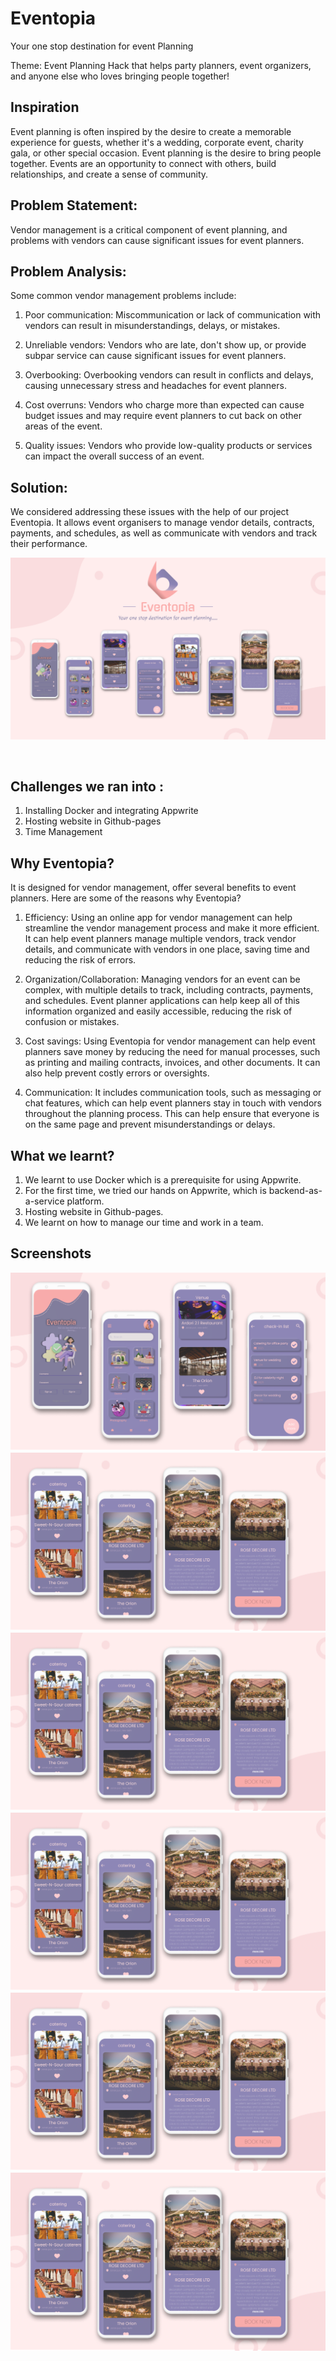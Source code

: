 # Eventopia
Your one stop destination for event Planning

Theme: Event Planning
Hack that helps party planners, event organizers, and anyone else who loves bringing people together!

## Inspiration

Event planning is often inspired by the desire to create a memorable experience for guests, whether it's a wedding, corporate event, charity gala, or other special occasion. Event planning is the desire to bring people together. Events are an opportunity to connect with others, build relationships, and create a sense of community.

## Problem Statement:
Vendor management is a critical component of event planning, and problems with vendors can cause significant issues for event planners.

## Problem Analysis:
Some common vendor management problems include:
1. Poor communication: Miscommunication or lack of communication with vendors can result in misunderstandings, delays, or mistakes.

2. Unreliable vendors: Vendors who are late, don't show up, or provide subpar service can cause significant issues for event planners.

3. Overbooking: Overbooking vendors can result in conflicts and delays, causing unnecessary stress and headaches for event planners.

4. Cost overruns: Vendors who charge more than expected can cause budget issues and may require event planners to cut back on other areas of the event.

5. Quality issues: Vendors who provide low-quality products or services can impact the overall success of an event.

## Solution: 
We considered addressing these issues with the help of our project Eventopia.
It allows event organisers to manage vendor details, contracts, payments, and schedules, as well as communicate with vendors and track their performance.

<p float="center">
<img src="https://raw.githubusercontent.com/Karan9034/hacktheplan/master/Frame%209.png?token=GHSAT0AAAAAACACEUOIEY3V4IDEJOBPTC2KZBAD6AA">
</p>
<br>

## Challenges we ran into :
1. Installing Docker and integrating Appwrite
2. Hosting website in Github-pages
3. Time Management


## Why Eventopia?
It is designed for vendor management, offer several benefits to event planners. Here are some of the reasons why Eventopia?

1. Efficiency: Using an online app for vendor management can help streamline the vendor management process and make it more efficient. It can help event planners manage multiple vendors, track vendor details, and communicate with vendors in one place, saving time and reducing the risk of errors.

2. Organization/Collaboration: Managing vendors for an event can be complex, with multiple details to track, including contracts, payments, and schedules. Event planner applications can help keep all of this information organized and easily accessible, reducing the risk of confusion or mistakes.

3. Cost savings: Using Eventopia for vendor management can help event planners save money by reducing the need for manual processes, such as printing and mailing contracts, invoices, and other documents. It can also help prevent costly errors or oversights.

4. Communication: It includes communication tools, such as messaging or chat features, which can help event planners stay in touch with vendors throughout the planning process. This can help ensure that everyone is on the same page and prevent misunderstandings or delays.


## What we learnt?
1. We learnt to use Docker which is a prerequisite for using Appwrite.
2. For the first time, we tried our hands on Appwrite, which is backend-as-a-service platform.
3. Hosting website in Github-pages.
4. We learnt on how to manage our time and work in a team.

## Screenshots

![Screenshot 2](https://raw.githubusercontent.com/Karan9034/hacktheplan/master/Frame%207.png?token=GHSAT0AAAAAACACEUOJUTZOGGHFCYRWIA7OZBAD6JQ)<br>
![Screenshot 3](https://raw.githubusercontent.com/Karan9034/hacktheplan/master/Frame%208.png?token=GHSAT0AAAAAACACEUOJGZ3HFHROBICU5JYSZBAD5MA)<br>
![Screenshot 3](https://raw.githubusercontent.com/Karan9034/hacktheplan/master/Frame%208.png?token=GHSAT0AAAAAACACEUOJGZ3HFHROBICU5JYSZBAD5MA)<br>
![Screenshot 3](https://raw.githubusercontent.com/Karan9034/hacktheplan/master/Frame%208.png?token=GHSAT0AAAAAACACEUOJGZ3HFHROBICU5JYSZBAD5MA)<br>
![Screenshot 3](https://raw.githubusercontent.com/Karan9034/hacktheplan/master/Frame%208.png?token=GHSAT0AAAAAACACEUOJGZ3HFHROBICU5JYSZBAD5MA)<br>
![Screenshot 3](https://raw.githubusercontent.com/Karan9034/hacktheplan/master/Frame%208.png?token=GHSAT0AAAAAACACEUOJGZ3HFHROBICU5JYSZBAD5MA)<br>
